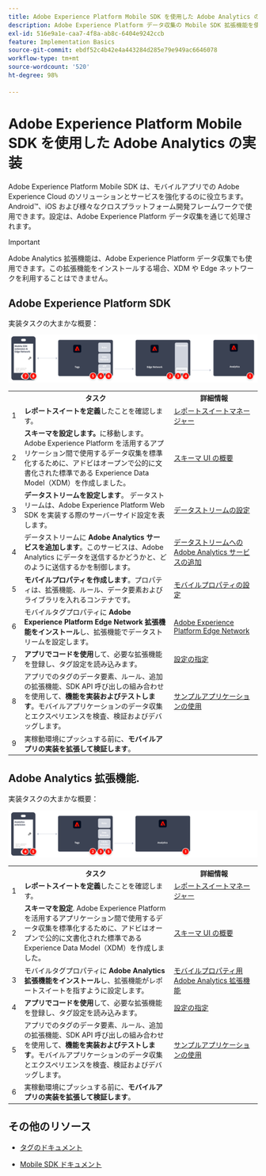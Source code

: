 ```yaml
---
title: Adobe Experience Platform Mobile SDK を使用した Adobe Analytics の実装
description: Adobe Experience Platform データ収集の Mobile SDK 拡張機能を使用して、Adobe Analytics にデータを送信します。
exl-id: 516e9a1e-caa7-4f8a-ab8c-6404e9242ccb
feature: Implementation Basics
source-git-commit: ebdf52c4b42e4a443284d285e79e949ac6646078
workflow-type: tm+mt
source-wordcount: '520'
ht-degree: 98%

---
```


# Adobe Experience Platform Mobile SDK を使用した Adobe Analytics の実装

Adobe Experience Platform Mobile SDK は、モバイルアプリでの Adobe Experience Cloud のソリューションとサービスを強化するのに役立ちます。Android™、iOS および様々なクロスプラットフォーム開発フレームワークで使用できます。設定は、Adobe Experience Platform データ収集を通じて処理されます。

>[!IMPORTANT]
>
>Adobe Analytics 拡張機能は、Adobe Experience Platform データ収集でも使用できます。この拡張機能をインストールする場合、XDM や Edge ネットワークを利用することはできません。

## Adobe Experience Platform SDK

実装タスクの大まかな概要：

![Analytics 拡張機能ワークフローを使用した Adobe Analytics](../../assets/mobilesdk-annotated.png)

<table style="width:100%">

<tr>
<th style="width:5%"></th><th style="width:60%"><b>タスク</b></th><th style="width:35%"><b>詳細情報</b></th>
</tr>

<tr>
<td>1</td>
<td><b>レポートスイートを定義</b>したことを確認します。</td>
<td><a href="../../../admin/admin/c-manage-report-suites/report-suites-admin.md">レポートスイートマネージャー</a></td>
</tr>

<tr>
<td>2</td>
<td><b>スキーマを設定します。</b>に移動します。Adobe Experience Platform を活用するアプリケーション間で使用するデータ収集を標準化するために、アドビはオープンで公的に文書化された標準である Experience Data Model（XDM）を作成しました。</td>
<td><a href="https://experienceleague.adobe.com/docs/experience-platform/xdm/ui/overview.html?lang=ja">スキーマ UI の概要</a></td>
</tr>

<tr>
<td>3</td>
<td><b>データストリームを設定します</b>。 データストリームは、Adobe Experience Platform Web SDK を実装する際のサーバーサイド設定を表します。</td>
<td><a href="https://experienceleague.adobe.com/docs/experience-platform/edge/datastreams/configure.html?lang=ja">データストリームの設定<a></td> 
</tr>

<td>4</td>
<td>データストリームに <b>Adobe Analytics サービスを追加します</b>。このサービスは、Adobe Analytics にデータを送信するかどうかと、どのように送信するかを制御します。</td>
<td><a href="https://experienceleague.adobe.com/docs/experience-platform/edge/datastreams/configure.html?lang=ja#analytics">データストリームへの Adobe Analytics サービスの追加</a></td>
</tr>

<tr>
<td>5</td>
<td><b>モバイルプロパティを作成します</b>。プロパティは、拡張機能、ルール、データ要素およびライブラリを入れるコンテナです。</td>
<td><a href="https://developer.adobe.com/client-sdks/documentation/getting-started/create-a-mobile-property/">モバイルプロパティの設定</a></tr>

<tr>
<td>6</td>
<td>モバイルタグプロパティに <b>Adobe Experience Platform Edge Network 拡張機能をインストール</b>し、拡張機能でデータストリームを設定します。</td>
<td><a href="https://developer.adobe.com/client-sdks/documentation/edge-network/">Adobe Experience Platform Edge Network</a>
</tr>

<tr>
<td>7</td>
<td><b>アプリでコードを使用</b>して、必要な拡張機能を登録し、タグ設定を読み込みます。</td>
<td><a href="https://developer.adobe.com/client-sdks/documentation/user-guides/getting-started-with-platform/overview/#set-up-the-configuration">設定の指定</a></td>
</tr>

<tr>
<td>8</td>
<td>アプリでのタグのデータ要素、ルール、追加の拡張機能、SDK API 呼び出しの組み合わせを使用して、<b>機能を実装およびテストします</b>。モバイルアプリケーションのデータ収集とエクスペリエンスを検査、検証およびデバッグします。</td>
<td><a href="https://developer.adobe.com/client-sdks/documentation/user-guides/getting-started-with-platform/overview/#use-the-sample-application">サンプルアプリケーションの使用</a>
</tr>

<tr>
<td>9</td>
<td>実稼動環境にプッシュする前に、<b>モバイルアプリの実装を拡張して検証します</b>。</td>
<td></td> 
</tr>

</table>


## Adobe Analytics 拡張機能.

実装タスクの大まかな概要：

![Analytics 拡張機能ワークフローを使用した Adobe Analytics](../../assets/mobilesdk-analytics-annotated.png)

<table style="width:100%">

<tr>
<th style="width:5%"></th><th style="width:60%"><b>タスク</b></th><th style="width:35%"><b>詳細情報</b></th>
</tr>

<tr>
<td>1</td>
<td><b>レポートスイートを定義</b>したことを確認します。</td>
<td><a href="../../../admin/admin/c-manage-report-suites/report-suites-admin.md">レポートスイートマネージャー</a></td>
</tr>

<tr>
<td>2</td>
<td><b>スキーマを設定</b>. Adobe Experience Platform を活用するアプリケーション間で使用するデータ収集を標準化するために、アドビはオープンで公的に文書化された標準である Experience Data Model（XDM）を作成しました。</td>
<td><a href="https://experienceleague.adobe.com/docs/experience-platform/xdm/ui/overview.html?lang=ja">スキーマ UI の概要</a></td>
</tr>

<tr>
<td>3</td>
<td>モバイルタグプロパティに <b>Adobe Analytics 拡張機能をインストール</b>し、拡張機能がレポートスイートを指すように設定します。</td>
<td><a href="https://developer.adobe.com/client-sdks/documentation/adobe-analytics/">モバイルプロパティ用 Adobe Analytics 拡張機能</a>
</tr>

<tr>
<td>4</td>
<td><b>アプリでコードを使用</b>して、必要な拡張機能を登録し、タグ設定を読み込みます。</td>
<td><a href="https://developer.adobe.com/client-sdks/documentation/user-guides/getting-started-with-platform/overview/#set-up-the-configuration">設定の指定</a></td>
</tr>

<tr>
<td>5</td>
<td>アプリでのタグのデータ要素、ルール、追加の拡張機能、SDK API 呼び出しの組み合わせを使用して、<b>機能を実装およびテストします</b>。モバイルアプリケーションのデータ収集とエクスペリエンスを検査、検証およびデバッグします。</td>
<td><a href="https://developer.adobe.com/client-sdks/documentation/user-guides/getting-started-with-platform/overview/#use-the-sample-application">サンプルアプリケーションの使用</a>
</tr>

<tr>
<td>6</td>
<td>実稼動環境にプッシュする前に、<b>モバイルアプリの実装を拡張して検証します</b>。</td>
<td></td> 
</tr>

</table>

## その他のリソース

- [タグのドキュメント](https://experienceleague.adobe.com/docs/experience-platform/tags/home.html?lang=ja#)

- [Mobile SDK ドキュメント](https://developer.adobe.com/client-sdks/documentation/)
